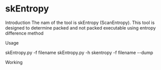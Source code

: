 # skEntropy
Introduction
The nam of the tool is skEntropy (ScanEntropy). This tool is designed to determine packed and not packed executable using entropy difference method

Usage

skEntropy.py -f filename
skEntropy.py -h 
skentropy -f filename --dump


Working

